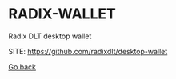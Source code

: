 # RADIX-WALLET
 
 Radix DLT desktop wallet 
 
 SITE: https://github.com/radixdlt/desktop-wallet

 [Go back](https://portable-linux-apps.github.io/apps.html)
